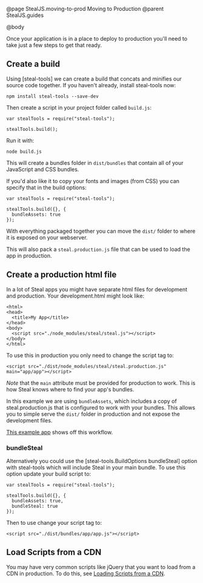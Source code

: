 @page StealJS.moving-to-prod Moving to Production
@parent StealJS.guides

@body

Once your application is in a place to deploy to production you'll need to take just a few steps to get that ready.

## Create a build

Using [steal-tools] we can create a build that concats and minifies our source code together. If you haven't already, install steal-tools now:

```
npm install steal-tools --save-dev
```

Then create a script in your project folder called `build.js`:

```
var stealTools = require("steal-tools");

stealTools.build();
```

Run it with:

```
node build.js
```

This will create a bundles folder in `dist/bundles` that contain all of your JavaScript and CSS bundles.

If you'd also like it to copy your fonts and images (from CSS) you can specify that in the build options:

```
var stealTools = require("steal-tools");

stealTools.build({}, {
  bundleAssets: true
});
```

With everything packaged together you can move the `dist/` folder to where it is exposed on your webserver.

This will also pack a `steal.production.js` file that can be used to load the app in production.

## Create a production html file

In a lot of Steal apps you might have separate html files for development and production. Your development.html might look like:

```
<html>
<head>
  <title>My App</title>
</head>
<body>
  <script src="./node_modules/steal/steal.js"></script>
</body>
</html>
```

To use this in production you only need to change the script tag to:

```
<script src="./dist/node_modules/steal/steal.production.js" main="app/app"></script>
```

*Note* that the `main` attribute must be provided for production to work. This is how Steal knows where to find your app's bundles.

In this example we are using `bundleAssets`, which includes a copy of steal.production.js that is configured to work with your bundles. This allows you to simple serve the `dist/` folder in production and not expose the development files.

[This example app](https://gist.github.com/matthewp/ee36a94997f0eb62bb348de35bbbab2a) shows off this workflow.

### bundleSteal

Alternatively you could use the [steal-tools.BuildOptions bundleSteal] option with steal-tools which will include Steal in your main bundle. To use this option update your build script to:

```
var stealTools = require("steal-tools");

stealTools.build({}, {
  bundleAssets: true,
  bundleSteal: true
});
```

Then to use change your script tag to:

```
<script src="./dist/bundles/app/app.js"></script>
```

## Load Scripts from a CDN

You may have very common scripts like jQuery that you want to load from a CDN in production. To do this, see [Loading Scripts from a CDN](http://stealjs.com/docs/StealJS.loading-from-cdn.html).
